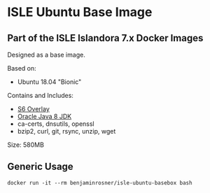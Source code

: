 # ISLE Ubuntu Base Image

## Part of the ISLE Islandora 7.x Docker Images
Designed as a base image.

Based on:  
 - Ubuntu 18.04 "Bionic"

Contains and Includes:
  - [S6 Overlay](https://github.com/just-containers/s6-overlay)
  - [Oracle Java 8 JDK](https://www.oracle.com/technetwork/java/javase/index.html)
  - ca-certs, dnsutils, openssl
  - bzip2, curl, git, rsync, unzip, wget

Size: 580MB

## Generic Usage

```
docker run -it --rm benjaminrosner/isle-ubuntu-basebox bash
```
